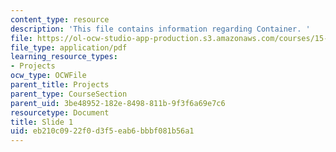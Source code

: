 ```yaml
---
content_type: resource
description: 'This file contains information regarding Container. '
file: https://ol-ocw-studio-app-production.s3.amazonaws.com/courses/15-783j-product-design-and-development-spring-2006/eb210c0922f0d3f5eab6bbbf081b56a1_containner.pdf
file_type: application/pdf
learning_resource_types:
- Projects
ocw_type: OCWFile
parent_title: Projects
parent_type: CourseSection
parent_uid: 3be48952-182e-8498-811b-9f3f6a69e7c6
resourcetype: Document
title: Slide 1
uid: eb210c09-22f0-d3f5-eab6-bbbf081b56a1
---
```

